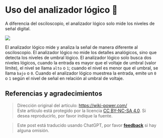 # Uso del analizador lógico 🚧

A diferencia del osciloscopio, el analizador lógico solo mide los niveles de señal digital.

![](https://img.wiki-power.com/d/wiki-media/img/20211217173845.png)

El analizador lógico mide y analiza la señal de manera diferente al osciloscopio. El analizador lógico no mide los detalles analógicos, sino que detecta los niveles de umbral lógico. El analizador lógico solo busca dos niveles lógicos, cuando la entrada es mayor que el voltaje de umbral (valor límite), el nivel se llama `alto` o `1`; cuando el nivel es menor que el umbral, se llama `bajo` o `0`. Cuando el analizador lógico muestrea la entrada, emite un `0` o `1` según el nivel de señal en relación al umbral de voltaje.

## Referencias y agradecimientos

> Dirección original del artículo: <https://wiki-power.com/>  
> Este artículo está protegido por la licencia [CC BY-NC-SA 4.0](https://creativecommons.org/licenses/by/4.0/deed.zh). Si desea reproducirlo, por favor indique la fuente.

> Este post está traducido usando ChatGPT, por favor [**feedback**](https://github.com/linyuxuanlin/Wiki_MkDocs/issues/new) si hay alguna omisión.
